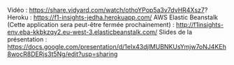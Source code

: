 Vidéo : https://share.vidyard.com/watch/othoYPop5a3v7dvHR4Xsz7?
Heroku : https://f1-insights-jedha.herokuapp.com/
AWS Elastic Beanstalk (Cette application sera peut-être fermée prochainement) : http://f1insights-env.eba-kkbkzqy2.eu-west-3.elasticbeanstalk.com/
Slides de la présentation : https://docs.google.com/presentation/d/1eIx43djlMUBNKUsYmjw7oNJ4KEh8wocR8DERjs3t5Ng/edit?usp=sharing